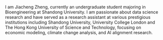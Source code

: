 I am Jiacheng Zheng, currently an undergraduate student majoring in Bioengineering at Shandong University. I am passionate about data science research and have served as a research assistant at various prestigious institutions including Shandong University, University College London and The Hong Kong University of Science and Technology, focusing on economic modeling, climate change analysis, and AI alignment research.
